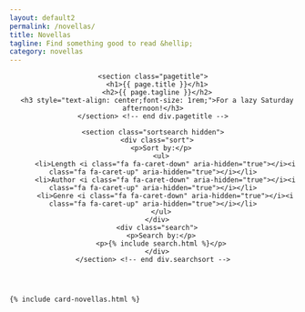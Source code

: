 ```yaml
---
layout: default2
permalink: /novellas/
title: Novellas
tagline: Find something good to read &hellip;
category: novellas
---
```


<div class="{{ page.title }}">

  <header class="pagehead">
    
<!-- end    <section class="breadcrumbs">
      <p class="xsmall"><span class="underline">Home</span> > <span class="bold">Short Stories</span></p>  
    </section>  div.breadcrumbs -->
    
    <section class="pagetitle">
      <h1>{{ page.title }}</h1>
      <h2>{{ page.tagline }}</h2>
      <h3 style="text-align: center;font-size: 1rem;">For a lazy Saturday afternoon!</h3>
    </section> <!-- end div.pagetitle -->
    
    <section class="sortsearch hidden">
      <div class="sort">
        <p>Sort by:</p>
        <ul>
          <li>Length <i class="fa fa-caret-down" aria-hidden="true"></i><i class="fa fa-caret-up" aria-hidden="true"></i></li>
          <li>Author <i class="fa fa-caret-down" aria-hidden="true"></i><i class="fa fa-caret-up" aria-hidden="true"></i></li>
          <li>Genre <i class="fa fa-caret-down" aria-hidden="true"></i><i class="fa fa-caret-up" aria-hidden="true"></i></li>
        </ul>
      </div>
      <div class="search">
        <p>Search by:</p>
        <p>{% include search.html %}</p>
      </div>
    </section> <!-- end div.searchsort -->

  </header>

  <div class="cf"></div>

  <section class="card__container">

    {% include card-novellas.html %}

  </section> <!-- end section .container .card__container -->


</div>


<!-- <header class="ss-toc">
    <div class="top">
      <h1>Short Stories</h1>
      <h2>Table of Contents</h2>
      <p>Find something to read &hellip;</p>
    </div>

    <div class="sortsearch">
      <div class="search">
        <p>Search by:</p>
        <p>{% include search.html %}</p>
      </div>
      <div class="sort">
        <p>Sort by:</p>
      <ul>
        <li>Length</li>
        <li>Author</li>
        <li>Genre</li>
      </ul>
      </div>
    </div>

  </header> -->